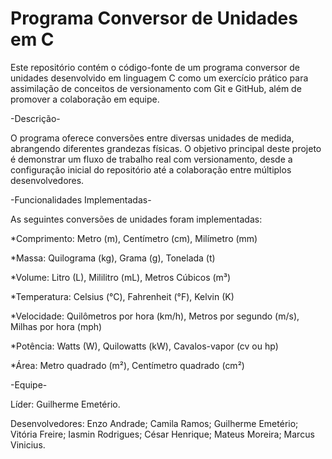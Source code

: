 # Programa Conversor de Unidades em C

Este repositório contém o código-fonte de um programa conversor de unidades desenvolvido em linguagem C como um exercício prático para assimilação de conceitos de versionamento com Git e GitHub, além de promover a colaboração em equipe.

-Descrição-

O programa oferece conversões entre diversas unidades de medida, abrangendo diferentes grandezas físicas. O objetivo principal deste projeto é demonstrar um fluxo de trabalho real com versionamento, desde a configuração inicial do repositório até a colaboração entre múltiplos desenvolvedores.

-Funcionalidades Implementadas-

As seguintes conversões de unidades foram implementadas:

  *Comprimento: Metro (m), Centímetro (cm), Milímetro (mm)
  
  *Massa: Quilograma (kg), Grama (g), Tonelada (t)
  
  *Volume: Litro (L), Mililitro (mL), Metros Cúbicos (m³)
  
  *Temperatura: Celsius (°C), Fahrenheit (°F), Kelvin (K)
  
  *Velocidade: Quilômetros por hora (km/h), Metros por segundo (m/s), Milhas por hora (mph)
  
  *Potência: Watts (W), Quilowatts (kW), Cavalos-vapor (cv ou hp)
  
  *Área: Metro quadrado (m²), Centímetro quadrado (cm²)

-Equipe-

Líder: Guilherme Emetério.

Desenvolvedores:
Enzo Andrade;
Camila Ramos;
Guilherme Emetério;
Vitória Freire;
Iasmin Rodrigues;
César Henrique;
Mateus Moreira;
Marcus Vinicius.
